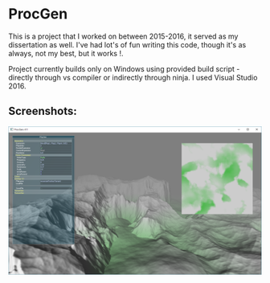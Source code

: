 # ProcGen

This is a project that I worked on between 2015-2016, it served as my dissertation as well. I've had lot's of fun writing this code, though it's as always, not my best, but it works !.

Project currently builds only on Windows using provided build script - directly through vs compiler or indirectly through ninja.
I used Visual Studio 2016.

## Screenshots:

![](/images/blend_multifractal.png)

